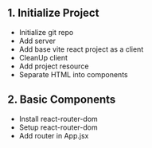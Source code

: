 ## 1. Initialize Project
* Initialize git repo
* Add server
* Add base vite react project as a client
* CleanUp client
* Add project resource
* Separate HTML into components

## 2. Basic Components
* Install react-router-dom
* Setup react-router-dom
* Add router in App.jsx
